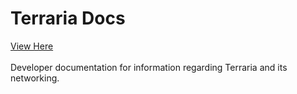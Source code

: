 # Terraria Docs
[View Here](https://jaydevelopsstuff.github.io/TerrariaDocs/) <br> <br>
Developer documentation for information regarding Terraria and its networking.
